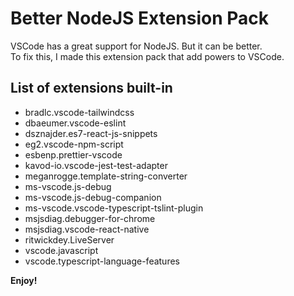 # Better NodeJS Extension Pack

VSCode has a great support for NodeJS. But it can be better.  
To fix this, I made this extension pack that add powers to VSCode.

## List of extensions built-in

- bradlc.vscode-tailwindcss
- dbaeumer.vscode-eslint
- dsznajder.es7-react-js-snippets
- eg2.vscode-npm-script
- esbenp.prettier-vscode
- kavod-io.vscode-jest-test-adapter
- meganrogge.template-string-converter
- ms-vscode.js-debug
- ms-vscode.js-debug-companion
- ms-vscode.vscode-typescript-tslint-plugin
- msjsdiag.debugger-for-chrome
- msjsdiag.vscode-react-native
- ritwickdey.LiveServer
- vscode.javascript
- vscode.typescript-language-features

**Enjoy!**
